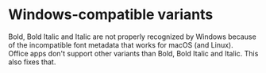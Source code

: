 # Windows-compatible variants
Bold, Bold Italic and Italic are not properly recognized by Windows because of the incompatible font metadata that works for macOS (and Linux).  
Office apps don't support other variants than Bold, Bold Italic and Italic. This also fixes that.

